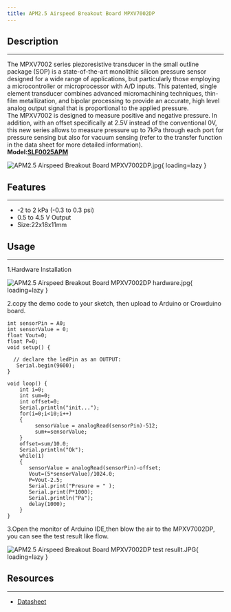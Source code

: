 ```yaml
---
title: APM2.5 Airspeed Breakout Board MPXV7002DP
---
```


## Description
-----------

The MPXV7002 series piezoresistive transducer in the small outline package (SOP) is a state-of-the-art monolithic silicon pressure sensor designed for a wide range of applications, but particularly those employing a microcontroller or microprocessor with A/D inputs. This patented, single element transducer combines advanced micromachining techniques, thin-film metallization, and bipolar processing to provide an accurate, high level analog output signal that is proportional to the applied pressure.  
The MPXV7002 is designed to measure positive and negative pressure. In addition, with an offset specifically at 2.5V instead of the conventional 0V, this new series allows to measure pressure up to 7kPa through each port for pressure sensing but also for vacuum sensing (refer to the transfer function in the data sheet for more detailed information).  
**Model:[SLF0025APM](http://www.elecrow.com/apm25-airspeed-breakout-board-mpxv7002dp-p-1368.html)**

![APM2.5 Airspeed Breakout Board MPXV7002DP.jpg](https://wiki.elecrow.com/images/thumb/8/86/APM2.5_Airspeed_Breakout_Board_MPXV7002DP.jpg/400px-APM2.5_Airspeed_Breakout_Board_MPXV7002DP.jpg){ loading=lazy }

## Features
--------

- -2 to 2 kPa (-0.3 to 0.3 psi)
- 0.5 to 4.5 V Output
- Size:22x18x11mm

## Usage
-----

1.Hardware Installation


![APM2.5 Airspeed Breakout Board MPXV7002DP hardware.jpg](https://wiki.elecrow.com/images/thumb/e/e7/APM2.5_Airspeed_Breakout_Board_MPXV7002DP_hardware.jpg/500px-APM2.5_Airspeed_Breakout_Board_MPXV7002DP_hardware.jpg){ loading=lazy }


2.copy the demo code to your sketch, then upload to Arduino or Crowduino board.

```
int sensorPin = A0;   
int sensorValue = 0; 
float Vout=0;
float P=0;
void setup() {

  // declare the ledPin as an OUTPUT:
   Serial.begin(9600); 
}

void loop() {
    int i=0;
    int sum=0;
    int offset=0;
    Serial.println("init...");
    for(i=0;i<10;i++)
    {
         sensorValue = analogRead(sensorPin)-512;
         sum+=sensorValue;
    }
    offset=sum/10.0;
    Serial.println("Ok");
    while(1)
    {
       sensorValue = analogRead(sensorPin)-offset; 
       Vout=(5*sensorValue)/1024.0;
       P=Vout-2.5;           
       Serial.print("Presure = " );                       
       Serial.print(P*1000); 
       Serial.println("Pa");
       delay(1000);   
    }
}
```

3.Open the monitor of Arduino IDE,then blow the air to the MPXV7002DP, you can see the test result like flow.

![APM2.5 Airspeed Breakout Board MPXV7002DP test resullt.JPG](https://wiki.elecrow.com/images/b/b1/APM2.5_Airspeed_Breakout_Board_MPXV7002DP_test_resullt.JPG){ loading=lazy }

## Resources
---------

- [Datasheet](./files/MPXV7002-pdf.md)